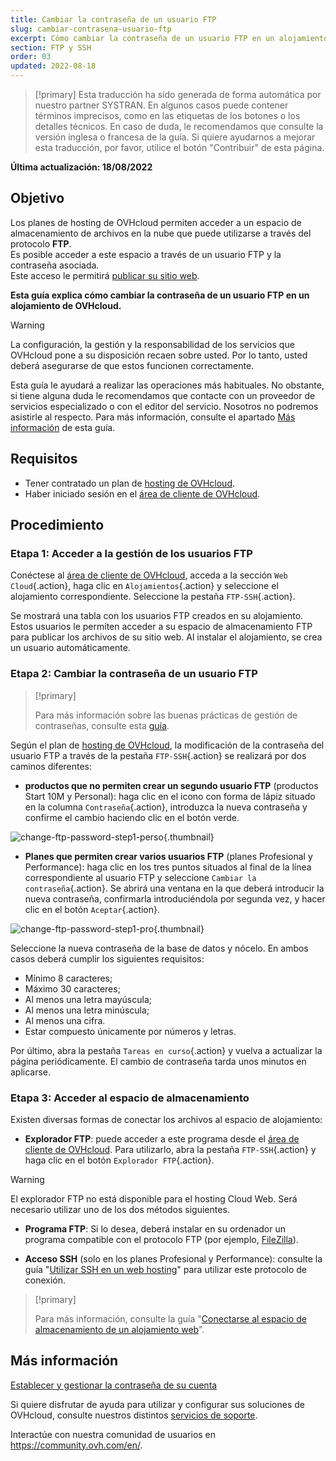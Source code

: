 ```yaml
---
title: Cambiar la contraseña de un usuario FTP
slug: cambiar-contrasena-usuario-ftp
excerpt: Cómo cambiar la contraseña de un usuario FTP en un alojamiento de OVHcloud
section: FTP y SSH
order: 03
updated: 2022-08-18
---
```


> [!primary]
> Esta traducción ha sido generada de forma automática por nuestro partner SYSTRAN. En algunos casos puede contener términos imprecisos, como en las etiquetas de los botones o los detalles técnicos. En caso de duda, le recomendamos que consulte la versión inglesa o francesa de la guía. Si quiere ayudarnos a mejorar esta traducción, por favor, utilice el botón "Contribuir" de esta página.
>

**Última actualización: 18/08/2022**

## Objetivo

Los planes de hosting de OVHcloud permiten acceder a un espacio de almacenamiento de archivos en la nube que puede utilizarse a través del protocolo **FTP**.<br>Es posible acceder a este espacio a través de un usuario FTP y la contraseña asociada.
<br>Este acceso le permitirá [publicar su sitio web](https://docs.ovh.com/es/hosting/web_hosting_publicar_un_sitio_web_en_internet/#23-cargar-los-archivos-en-el-espacio-de-almacenamiento).

**Esta guía explica cómo cambiar la contraseña de un usuario FTP en un alojamiento de OVHcloud.**

> [!warning]
>
> La configuración, la gestión y la responsabilidad de los servicios que OVHcloud pone a su disposición recaen sobre usted. Por lo tanto, usted deberá asegurarse de que estos funcionen correctamente.
>
> Esta guía le ayudará a realizar las operaciones más habituales. No obstante, si tiene alguna duda le recomendamos que contacte con un proveedor de servicios especializado o con el editor del servicio. Nosotros no podremos asistirle al respecto. Para más información, consulte el apartado [Más información](#gofurther) de esta guía.
>

## Requisitos

- Tener contratado un plan de [hosting de OVHcloud](https://www.ovhcloud.com/es-es/web-hosting/).
- Haber iniciado sesión en el [área de cliente de OVHcloud](https://www.ovh.com/auth/?action=gotomanager&from=https://www.ovh.es/&ovhSubsidiary=es).

## Procedimiento

### Etapa 1: Acceder a la gestión de los usuarios FTP

Conéctese al [área de cliente de OVHcloud](https://www.ovh.com/auth/?action=gotomanager&from=https://www.ovh.es/&ovhSubsidiary=es), acceda a la sección `Web Cloud`{.action}, haga clic en `Alojamientos`{.action} y seleccione el alojamiento correspondiente. Seleccione la pestaña `FTP-SSH`{.action}.

Se mostrará una tabla con los usuarios FTP creados en su alojamiento. Estos usuarios le permiten acceder a su espacio de almacenamiento FTP para publicar los archivos de su sitio web. Al instalar el alojamiento, se crea un usuario automáticamente.

### Etapa 2: Cambiar la contraseña de un usuario FTP

> [!primary]
>
> Para más información sobre las buenas prácticas de gestión de contraseñas, consulte esta [guía](https://docs.ovh.com/es/customer/gestionar-su-contrasena/).
>

Según el plan de [hosting de OVHcloud](https://www.ovhcloud.com/es-es/web-hosting/), la modificación de la contraseña del usuario FTP a través de la pestaña `FTP-SSH`{.action} se realizará por dos caminos diferentes:

- **productos que no permiten crear un segundo usuario FTP** (productos Start 10M y Personal): haga clic en el icono con forma de lápiz situado en la columna `Contraseña`{.action}, introduzca la nueva contraseña y confirme el cambio haciendo clic en el botón verde.

![change-ftp-password-step1-perso](images/change-ftp-password-step1-perso.png){.thumbnail}

- **Planes que permiten crear varios usuarios FTP** (planes Profesional y Performance): haga clic en los tres puntos situados al final de la línea correspondiente al usuario FTP y seleccione `Cambiar la contraseña`{.action}. Se abrirá una ventana en la que deberá introducir la nueva contraseña, confirmarla introduciéndola por segunda vez, y hacer clic en el botón `Aceptar`{.action}.

![change-ftp-password-step1-pro](images/change-ftp-password-step1-pro.png){.thumbnail}

Seleccione la nueva contraseña de la base de datos y nócelo. En ambos casos deberá cumplir los siguientes requisitos:

- Mínimo 8 caracteres;
- Máximo 30 caracteres;
- Al menos una letra mayúscula;
- Al menos una letra minúscula;
- Al menos una cifra.
- Estar compuesto únicamente por números y letras.

Por último, abra la pestaña `Tareas en curso`{.action} y vuelva a actualizar la página periódicamente. El cambio de contraseña tarda unos minutos en aplicarse.

### Etapa 3: Acceder al espacio de almacenamiento

Existen diversas formas de conectar los archivos al espacio de alojamiento:

- **Explorador FTP**: puede acceder a este programa desde el [área de cliente de OVHcloud](https://www.ovh.com/auth/?action=gotomanager&from=https://www.ovh.es/&ovhSubsidiary=es). Para utilizarlo, abra la pestaña `FTP-SSH`{.action} y haga clic en el botón `Explorador FTP`{.action}.

> [!warning]
>
> El explorador FTP no está disponible para el hosting Cloud Web. Será necesario utilizar uno de los dos métodos siguientes.

- **Programa FTP**: Si lo desea, deberá instalar en su ordenador un programa compatible con el protocolo FTP (por ejemplo, [FileZilla](https://docs.ovh.com/es/hosting/web_hosting_guia_de_uso_de_filezilla/)).

- **Acceso SSH** (solo en los planes Profesional y Performance): consulte la guía "[Utilizar SSH en un web hosting](https://docs.ovh.com/es/hosting/web_hosting_ssh_en_alojamiento_compartido/)" para utilizar este protocolo de conexión.

> [!primary]
>
> Para más información, consulte la guía "[Conectarse al espacio de almacenamiento de un alojamiento web](https://docs.ovh.com/es/hosting/conexion-espacio-almacenamiento-ftp-alojamiento-web/)".
>

## Más información <a name="gofurther"></a>

[Establecer y gestionar la contraseña de su cuenta](https://docs.ovh.com/es/customer/gestionar-su-contrasena/)

Si quiere disfrutar de ayuda para utilizar y configurar sus soluciones de OVHcloud, consulte nuestros distintos [servicios de soporte](https://www.ovhcloud.com/es-es/support-levels/).

Interactúe con nuestra comunidad de usuarios en <https://community.ovh.com/en/>.
